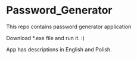 # Password_Generator

This repo contains password generator application

Download *.exe file and run it. :)

App has descriptions in English and Polish.
